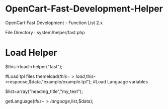 # OpenCart-Fast-Development-Helper
OpenCart Fast Development - Function List 2.x

File Directory : system/helper/fast.php

# Load Helper 
$this->load->helper("fast");

#Load  tpl files
themeload($this->load,$this->response,$data,"example/example.tpl");
#Load Language variables

$list=array("heading_title","my_text");

getLanguage($this->language,$list,$data);





